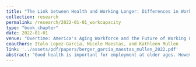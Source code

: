 ```yaml
---
title: "The Link between Health and Working Longer: Differences in Work Capacity"
collection: research
permalink: /research/2022-01-01_workcapacity
type: "book_chapter"
date: 2022-01-01
venue: "Overtime: America's Aging Workforce and the Future of Working Longer"
coauthors: Italo Lopez-Garcia, Nicole Maestas, and Kathleen Mullen
link: '../assets/pdf/papers/berger_garcia_maestas_mullen_2022.pdf'
abstract: "Good health is important for employment at older ages. However, little is known about how health-related functional abilities interact with occupational demands to shape work capacity. Using new data, we quantify individuals’ functional abilities, combine that information with occupation-specific ability requirements, and create new measures of individuals’ potential occupations and earnings. We find that average functional abilities, potential occupations, and potential earnings decline only slightly with age, indicating that many Americans maintain work capacity into their late 60s. Gaps in work capacity by race/ethnicity and gender are small, suggesting health is not a major driver of observed earnings disparities. However, gaps in work capacity by education are large and increase with age, suggesting diminished prospects for working longer among those with less education. Although work capacity among Black respondents improves across cohorts, today’s middle-aged white Americans have lower work capacity than those now at retirement age, suggesting rising rates of work disability as these cohorts age."
---
```

